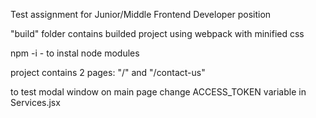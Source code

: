 Test assignment for Junior/Middle Frontend Developer position

"build" folder contains builded project using webpack with minified css

npm -i - to instal node modules

project contains 2 pages: "/" and "/contact-us"

to test modal window on main page change ACCESS_TOKEN variable in Services.jsx